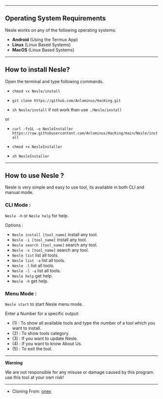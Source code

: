 ------------------------------------------------------------------------

## Operating System Requirements

Nesle works on any of the following operating systems:

- **Android** (Using the Termux App)
- **Linux** (Linux Based Systems)
- **MacOS** (Linux Based Systems)


------------------------------------------------------------------------

## How to install Nesle?

Open the terminal and type following commands.

<!-- * `apt update` -->

<!-- * `apt install git` -->


* `chmod +x Nesle/install`

* `git clone https://github.com/Anlominus/HacKing.git`

* `sh Nesle/install` if not work than use `./Nesle/install`

or

* `curl -fsSL -o NesleInstaller https://raw.githubusercontent.com/Anlominus/HacKing/main/Nesle/install `

* `chmod +x NesleInstaller`

* `sh NesleInstaller`
------------------------------------------------------------------------

## How to use Nesle ?

Nesle is very simple and easy to use tool, its available in both CLI and manual mode.

### CLI Mode :
`Nesle -h` or `Nesle help` for help.

Options :
- `Nesle install [tool_name]` install any tool.
- `Nesle -i [tool_name]` install any tool.
- `Nesle search [tool_name]` search any tool.
- `Nesle -s [tool_name]` search any tool.
- `Nesle list` list all tools.
- `Nesle list -a` list all tools.
- `Nesle -l` list all tools.
- `Nesle -l -a` list all tools.
- `Nesle help` get help.
- `Nesle -h` get help.

### Menu Mode :

`Nesle start` to start Nesle menu mode.

Enter a Number for a specific output:
- (1) : To show all available tools and type the number of a tool which you want to install.
- (2) : To show tools category.
- (3) : If you want to update Nesle.
- (4) : If you want to know About Us.
- (5) : To exit the tool.

------------------------------------------------------------------------

**Warning**

We are not responsible for any misuse or damage caused by this program. use this tool at your own risk!

------------------------------------------------------------------------

* Cloning From: [onex](https://github.com/rajkumardusad/onex.git) 
